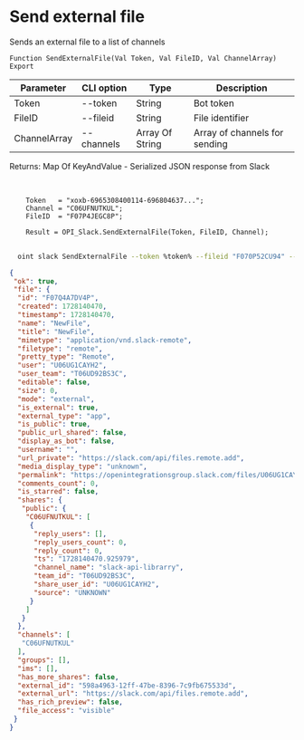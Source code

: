 ﻿---
sidebar_position: 4
---

# Send external file
 Sends an external file to a list of channels



`Function SendExternalFile(Val Token, Val FileID, Val ChannelArray) Export`

  | Parameter | CLI option | Type | Description |
  |-|-|-|-|
  | Token | --token | String | Bot token |
  | FileID | --fileid | String | File identifier |
  | ChannelArray | --channels | Array Of String | Array of channels for sending |

  
  Returns:  Map Of KeyAndValue - Serialized JSON response from Slack

<br/>




```bsl title="Code example"
    Token   = "xoxb-6965308400114-696804637...";
    Channel = "C06UFNUTKUL";
    FileID  = "F07P4JEGC8P";

    Result = OPI_Slack.SendExternalFile(Token, FileID, Channel);
```



```sh title="CLI command example"
    
  oint slack SendExternalFile --token %token% --fileid "F070P52CU94" --channels %channels%

```

```json title="Result"
{
 "ok": true,
 "file": {
  "id": "F07Q4A7DV4P",
  "created": 1728140470,
  "timestamp": 1728140470,
  "name": "NewFile",
  "title": "NewFile",
  "mimetype": "application/vnd.slack-remote",
  "filetype": "remote",
  "pretty_type": "Remote",
  "user": "U06UG1CAYH2",
  "user_team": "T06UD92BS3C",
  "editable": false,
  "size": 0,
  "mode": "external",
  "is_external": true,
  "external_type": "app",
  "is_public": true,
  "public_url_shared": false,
  "display_as_bot": false,
  "username": "",
  "url_private": "https://slack.com/api/files.remote.add",
  "media_display_type": "unknown",
  "permalink": "https://openintegrationsgroup.slack.com/files/U06UG1CAYH2/F07Q4A7DV4P/newfile",
  "comments_count": 0,
  "is_starred": false,
  "shares": {
   "public": {
    "C06UFNUTKUL": [
     {
      "reply_users": [],
      "reply_users_count": 0,
      "reply_count": 0,
      "ts": "1728140470.925979",
      "channel_name": "slack-api-librarry",
      "team_id": "T06UD92BS3C",
      "share_user_id": "U06UG1CAYH2",
      "source": "UNKNOWN"
     }
    ]
   }
  },
  "channels": [
   "C06UFNUTKUL"
  ],
  "groups": [],
  "ims": [],
  "has_more_shares": false,
  "external_id": "598a4963-12ff-47be-8396-7c9fb675533d",
  "external_url": "https://slack.com/api/files.remote.add",
  "has_rich_preview": false,
  "file_access": "visible"
 }
}
```
